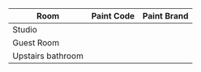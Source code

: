 | Room | Paint Code | Paint Brand |
| ----------- | ----------- | ----------- |
| Studio | | |
| Guest Room | | |
| Upstairs bathroom | |
